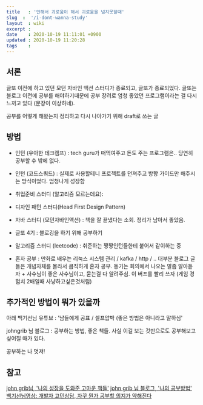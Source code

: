 ```yaml
---
title   : '안해서 괴로움이 해서 괴로움을 넘지못할때' 
slug  :  '/i-dont-wanna-study'
layout  : wiki 
excerpt : 
date    : 2020-10-19 11:11:01 +0900
updated : 2020-10-19 11:20:28
tags    : 
---
```


## 서론
글또 이전에 하고 있던 모던 자바인 액션 스터디가 종료되고, 글또가 종료되었다. 글또는 블로그 이전에 공부를 해야하기때문에 공부 장려로 엄청 좋았던 프로그램이라는 걸 다시 느끼고 있다 (문장이 이상하네). 

공부를 어떻게 해왔는지 정리하고 다시 나아가기 위해 draft로 쓰는 글 

## 방법 

- 인턴 (우아한 테크캠프) : tech guru가 떠먹여주고 돈도 주는 프로그램은.. 당연히 공부할 수 밖에 없다.
- 인턴 (코드스쿼드) : 실제로 사용할테니 프로젝트를 던져주고 방향 가이드만 해주시는 방식이었다. 엄청나게 성장함
- 취업준비 스터디 (알고리즘 모르는데요):
- 디자인 패턴 스터디(Head First Design Pattern)
- 자바 스터디 (모던자바인액션) : 책을 잘 끝냈다는 소회. 정리가 남아서 좋았음. 
- 글또 4기 : 블로깅을 하기 위해 공부하기 
- 알고리즘 스터디 (leetcode) : 취준하는 짱짱인턴들한테 붙어서 같이하는 중

- 혼자 공부 : 만화로 배우는 리눅스 시스템 관리 / kafka / http / .. 대부분 블로그 글들은 개념자체를 몰라서 큼직하게 혼자 공부. 동기는 회의에서 나오는 말좀 알아듣자 + 사수님이 좋은 사수님이고, 묻는걸 다 알려주심. 이 버프를 빨리 쓰자 (게임 경험치 2배일때 사냥하고싶은것처럼) 

## 추가적인 방법이 뭐가 있을까

아래 백기선님 유튜브 : '남들에게 공표 / 셀프압박 (좋은 방법은 아니라고 말하심'

johngrib 님 블로그 : 공부하는 방법, 좋은 책들. 사실 이걸 보는 것만으로도 공부해보고 싶어질 때가 있다. 

공부하는 나 멋져!

## 참고 
[john grib님, '나의 성장을 도와준 고마운 책들'](https://johngrib.github.io/wiki/my-favorite-books/) 
[john grib 님 블로그, '나의 공부방법'](https://johngrib.github.io/wiki/my-study-method/)
[백기선님영상: 개발자 고민상담, 자꾸 뭔가 공부할 의지가 약해진다](https://www.youtube.com/watch?v=k_b86ImuPic) 
